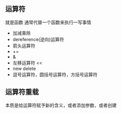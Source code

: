 ## 运算符
就是函数
通常代替一个函数来执行一写事情
- 加减乘除
- dereference(逆向)运算符
- 箭头运算符
- +=
- &
- 左移运算符 <<
- new delete
- 逗号运算符，圆括号运算符，方括号运算符

## 运算符重载
本质是给运算符赋予新的含义，或者添加参数，或者创建